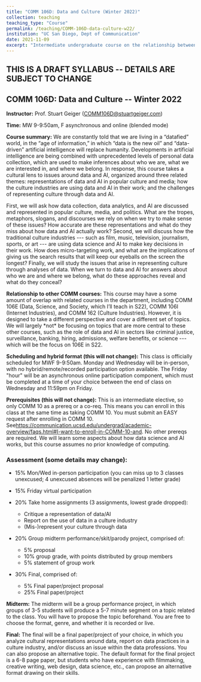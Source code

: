 ```yaml
---
title: "COMM 106D: Data and Culture (Winter 2022)"
collection: teaching
teaching_type: "Course"
permalink: /teaching/COMM-106D-data-culture-w22/ 
institution: "UC San Diego, Dept of Communication"
date: 2021-11-09
excerpt: "Intermediate undergraduate course on the relationship between data and culture"
---
```


## THIS IS A DRAFT SYLLABUS -- DETAILS ARE SUBJECT TO CHANGE

## COMM 106D: Data and Culture -- Winter 2022

**Instructor:** Prof. Stuart Geiger (COMM106D@stuartgeiger.com)

**Time:** MW 9-9:50am, F asynchronous and online (blended mode)

**Course summary:** We are constantly told that we are living in a “datafied” world, in the “age of information,” in which “data is the new oil” and “data-driven” artificial intelligence will replace humanity. Developments in artificial intelligence are being combined with unprecedented levels of personal data collection, which are used to make inferences about who we are, what we are interested in, and where we belong. In response, this course takes a cultural lens to issues around data and AI, organized around three related themes: representations of data and AI in popular culture and media; how the culture industries are using data and AI in their work; and the challenges of representing culture through data and AI. 

First, we will ask how data collection, data analytics, and AI are discussed and represented in popular culture, media, and politics. What are the tropes, metaphors, slogans, and discourses we rely on when we try to make sense of these issues? How accurate are these representations and what do they miss about how data and AI actually work? Second, we will discuss how the traditional culture industries --- such as film, music, television, journalism, sports, or art --- are using data science and AI to make key decisions in their work. How does micro-targeting work, and what are the implications of giving us the search results that will keep our eyeballs on the screen the longest? Finally, we will study the issues that arise in representing culture through analyses of data. When we turn to data and AI for answers about who we are and where we belong, what do these approaches reveal and what do they conceal? 

**Relationship to other COMM courses:** This course may have a some amount of overlap with related courses in the department, including COMM 106E (Data, Science, and Society, which I’ll teach in S22), COMM 106I (Internet Industries), and COMM 162 (Culture Industries). However, it is designed to take a different perspective and cover a different set of topics. We will largely \*not\* be focusing on topics that are more central to these other courses, such as the role of data and AI in sectors like criminal justice, surveillance, banking, hiring, admissions, welfare benefits, or science --- which will be the focus on 106E in S22.

**Scheduling and hybrid format (this will not change):** This class is officially scheduled for MWF 9-9:50am. Monday and Wednesday will be in-person, with no hybrid/remote/recorded participation option available. The Friday "hour" will be an asynchronous online participation component, which must be completed at a time of your choice between the end of class on Wednesday and 11:59pm on Friday. 

**Prerequisites (this will not change):** This is an intermediate elective, so only COMM 10 as a prereq or a co-req. This means you can enroll in this class at the same time as taking COMM 10. You must submit an EASY request after enrolling in COMM 10. See<https://communication.ucsd.edu/undergrad/academic-overview/faqs.html#I-want-to-enroll-in-COMM-10-and>. No other prereqs are required. We will learn some aspects about how data science and AI works, but this course assumes no prior knowledge of computing.

### Assessment (some details may change):

- 15% Mon/Wed in-person participation (you can miss up to 3 classes unexcused; 4 unexcused absences will be penalized 1 letter grade)

- 15% Friday virtual participation

- 20% Take home assignments (3 assignments, lowest grade dropped):

  - Critique a representation of data/AI
  - Report on the use of data in a culture industry
  - (Mis-)represent your culture through data

- 20% Group midterm performance/skit/parody project, comprised of:

  - 5% proposal
  - 10% group grade, with points distributed by group members
  - 5% statement of group work

- 30% Final, comprised of:

  - 5% Final paper/project proposal
  - 25% Final paper/project

**Midterm:** The midterm will be a group performance project, in which groups of 3-5 students will produce a 5-7 minute segment on a topic related to the class. You will have to propose the topic beforehand. You are free to choose the format, genre, and whether it is recorded or live.

**Final:** The final will be a final paper/project of your choice, in which you analyze cultural representations around data, report on data practices in a culture industry, and/or discuss an issue within the data professions. You can also propose an alternative topic. The default format for the final project is a 6-8 page paper, but students who have experience with filmmaking, creative writing, web design, data science, etc., can propose an alternative format drawing on their skills.
